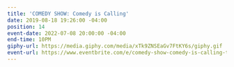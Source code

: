 ```yaml
---
title: 'COMEDY SHOW: Comedy is Calling'
date: 2019-08-18 19:26:00 -04:00
position: 14
event-date: 2022-07-08 20:00:00 -04:00
end-time: 10PM
giphy-url: https://media.giphy.com/media/xTk9ZNSEaGv7FtKY6s/giphy.gif
event-url: https://www.eventbrite.com/e/comedy-show-comedy-is-calling-tickets-373084494767
---
```



